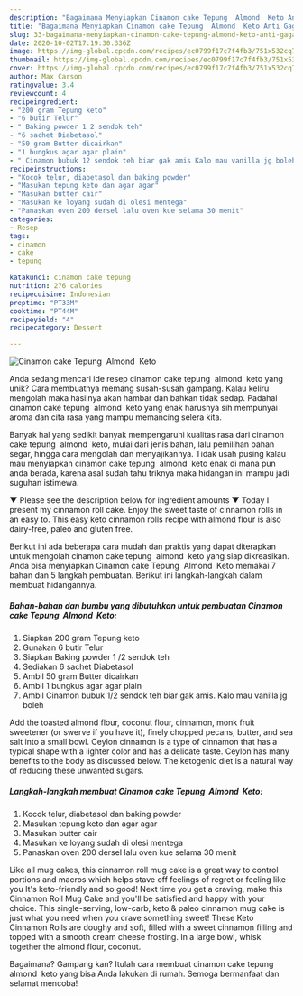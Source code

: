 ```yaml
---
description: "Bagaimana Menyiapkan Cinamon cake Tepung  Almond  Keto Anti Gagal"
title: "Bagaimana Menyiapkan Cinamon cake Tepung  Almond  Keto Anti Gagal"
slug: 33-bagaimana-menyiapkan-cinamon-cake-tepung-almond-keto-anti-gagal
date: 2020-10-02T17:19:30.336Z
image: https://img-global.cpcdn.com/recipes/ec0799f17c7f4fb3/751x532cq70/cinamon-cake-tepung-almond-keto-foto-resep-utama.jpg
thumbnail: https://img-global.cpcdn.com/recipes/ec0799f17c7f4fb3/751x532cq70/cinamon-cake-tepung-almond-keto-foto-resep-utama.jpg
cover: https://img-global.cpcdn.com/recipes/ec0799f17c7f4fb3/751x532cq70/cinamon-cake-tepung-almond-keto-foto-resep-utama.jpg
author: Max Carson
ratingvalue: 3.4
reviewcount: 4
recipeingredient:
- "200 gram Tepung keto"
- "6 butir Telur"
- " Baking powder 1 2 sendok teh"
- "6 sachet Diabetasol"
- "50 gram Butter dicairkan"
- "1 bungkus agar agar plain"
- " Cinamon bubuk 12 sendok teh biar gak amis Kalo mau vanilla jg boleh"
recipeinstructions:
- "Kocok telur, diabetasol dan baking powder"
- "Masukan tepung keto dan agar agar"
- "Masukan butter cair"
- "Masukan ke loyang sudah di olesi mentega"
- "Panaskan oven 200 dersel lalu oven kue selama 30 menit"
categories:
- Resep
tags:
- cinamon
- cake
- tepung

katakunci: cinamon cake tepung 
nutrition: 276 calories
recipecuisine: Indonesian
preptime: "PT33M"
cooktime: "PT44M"
recipeyield: "4"
recipecategory: Dessert

---
```



![Cinamon cake Tepung  Almond  Keto](https://img-global.cpcdn.com/recipes/ec0799f17c7f4fb3/751x532cq70/cinamon-cake-tepung-almond-keto-foto-resep-utama.jpg)

Anda sedang mencari ide resep cinamon cake tepung  almond  keto yang unik? Cara membuatnya memang susah-susah gampang. Kalau keliru mengolah maka hasilnya akan hambar dan bahkan tidak sedap. Padahal cinamon cake tepung  almond  keto yang enak harusnya sih mempunyai aroma dan cita rasa yang mampu memancing selera kita.

Banyak hal yang sedikit banyak mempengaruhi kualitas rasa dari cinamon cake tepung  almond  keto, mulai dari jenis bahan, lalu pemilihan bahan segar, hingga cara mengolah dan menyajikannya. Tidak usah pusing kalau mau menyiapkan cinamon cake tepung  almond  keto enak di mana pun anda berada, karena asal sudah tahu triknya maka hidangan ini mampu jadi suguhan istimewa.

▼ Please see the description below for ingredient amounts ▼ Today I present my cinnamon roll cake. Enjoy the sweet taste of cinnamon rolls in an easy to. This easy keto cinnamon rolls recipe with almond flour is also dairy-free, paleo and gluten free.


Berikut ini ada beberapa cara mudah dan praktis yang dapat diterapkan untuk mengolah cinamon cake tepung  almond  keto yang siap dikreasikan. Anda bisa menyiapkan Cinamon cake Tepung  Almond  Keto memakai 7 bahan dan 5 langkah pembuatan. Berikut ini langkah-langkah dalam membuat hidangannya.

<!--inarticleads1-->

##### Bahan-bahan dan bumbu yang dibutuhkan untuk pembuatan Cinamon cake Tepung  Almond  Keto:

1. Siapkan 200 gram Tepung keto
1. Gunakan 6 butir Telur
1. Siapkan  Baking powder 1 /2 sendok teh
1. Sediakan 6 sachet Diabetasol
1. Ambil 50 gram Butter dicairkan
1. Ambil 1 bungkus agar agar plain
1. Ambil  Cinamon bubuk 1/2 sendok teh biar gak amis. Kalo mau vanilla jg boleh


Add the toasted almond flour, coconut flour, cinnamon, monk fruit sweetener (or swerve if you have it), finely chopped pecans, butter, and sea salt into a small bowl. Ceylon cinnamon is a type of cinnamon that has a typical shape with a lighter color and has a delicate taste. Ceylon has many benefits to the body as discussed below. The ketogenic diet is a natural way of reducing these unwanted sugars. 

<!--inarticleads2-->

##### Langkah-langkah membuat Cinamon cake Tepung  Almond  Keto:

1. Kocok telur, diabetasol dan baking powder
1. Masukan tepung keto dan agar agar
1. Masukan butter cair
1. Masukan ke loyang sudah di olesi mentega
1. Panaskan oven 200 dersel lalu oven kue selama 30 menit


Like all mug cakes, this cinnamon roll mug cake is a great way to control portions and macros which helps stave off feelings of regret or feeling like you It&#39;s keto-friendly and so good! Next time you get a craving, make this Cinnamon Roll Mug Cake and you&#39;ll be satisfied and happy with your choice. This single-serving, low-carb, keto &amp; paleo cinnamon mug cake is just what you need when you crave something sweet! These Keto Cinnamon Rolls are doughy and soft, filled with a sweet cinnamon filling and topped with a smooth cream cheese frosting. In a large bowl, whisk together the almond flour, coconut. 

Bagaimana? Gampang kan? Itulah cara membuat cinamon cake tepung  almond  keto yang bisa Anda lakukan di rumah. Semoga bermanfaat dan selamat mencoba!
